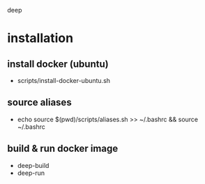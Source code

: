 deep

# installation

## install docker (ubuntu)
* scripts/install-docker-ubuntu.sh

## source aliases
* echo source $(pwd)/scripts/aliases.sh >> ~/.bashrc && source ~/.bashrc

## build & run docker image
* deep-build
* deep-run
